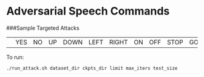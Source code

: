 # Adversarial Speech Commands

###Sample Targeted Attacks

<table>
<tr>
<td> </td>
<td> YES </td> <td> NO </td> <td> UP </td>  <td> DOWN </td>  <td> LEFT </td>
<td> RIGHT </td> <td> ON </td> <td> OFF </td> <td> STOP </td> <td> GO </td>
</tr>

</tr>

</table>

To run:
```
./run_attack.sh dataset_dir ckpts_dir limit max_iters test_size
```


